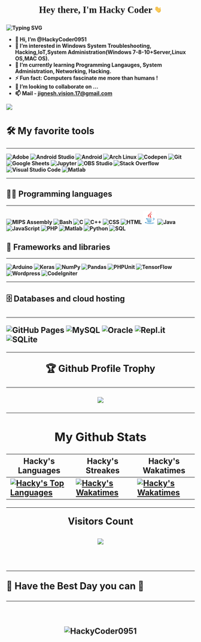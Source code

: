 <p align="center" style="font-size: 25px; font-family:Leckerli;"><b>Hey there, I'm Hacky Coder<b> <img src="https://raw.githubusercontent.com/HackyCoder0951/HackyCoder0951/main/giphy.gif" width="20"></p>


![Typing SVG](https://readme-typing-svg.herokuapp.com?font=Leckerli+One&size=65&pause=1000&color=007944&center=true&vCenter=true&width=900&height=110&lines=Passionate+Tech+Guy;Technician+Programmer;Content+Creator%2FWriter;Tech+Savvy+Person+From+India)

- 👋 Hi, I’m @HackyCoder0951
- 👀 I’m interested in Windows System Troubleshooting, Hacking,IoT,System Administration(Windows 7-8-10+Server,Linux OS,MAC OS).
- 🌱 I’m currently learning Programming Langauges, System Administration, Networking, Hacking.
- ⚡ Fun fact: Computers fascinate me more than humans !
- 💞️ I’m looking to collaborate on ...
- 📫 Mail - jignesh.vision.17@gmail.com
<!-- 📫 How to reach me: [Jignesh Ameta](https://www.linkedin.com/in/jignesh-ameta-621772134) ; -->
[<img height="30" src="https://img.shields.io/badge/linkedin-blue.svg?&style=for-the-badge&logo=linkedin&logoColor=white" />][LinkedIn]

[linkedin]: https://www.linkedin.com/in/jignesh-ameta-621772134

<b><h2 style="font-size:25px"> 🛠️ My favorite tools </h2><b>
<hr>
<p>
    <img alt="Adobe" src="https://img.shields.io/badge/Adobe%20-%23FF0000.svg?logo=adobe&logoColor=white">
    <img alt="Android Studio" src="https://img.shields.io/badge/Android%20Studio-008678.svg?logo=android-studio&logoColor=white">
    <img alt="Android" src="https://img.shields.io/badge/Android-3DDC84.svg?logo=android&logoColor=white">
    <img alt="Arch Linux" src="https://img.shields.io/badge/Arch%20Linux-1793D1.svg?logo=arch-linux&logoColor=white">
    <img alt="Codepen" src="https://img.shields.io/badge/Codepen-000000.svg?logo=codepen&logoColor=white">
    <img alt="Git" src="https://img.shields.io/badge/Git%20-%23F05033.svg?logo=git&logoColor=white">
    <img alt="Google Sheets" src="https://img.shields.io/badge/Google%20Sheets%20-%2334A853.svg?logo=google%20sheets&logoColor=white">
    <img alt="Jupyter" src="https://img.shields.io/badge/Jupyter%20-%23F37626.svg?logo=Jupyter&logoColor=white">
    <img alt="OBS Studio" src="https://img.shields.io/badge/-OBS%20Studio-302E31.svg?logo=obs-studio&logoColor=white">
    <img alt="Stack Overflow" src="https://img.shields.io/badge/-Stack%20Overflow-FE7A16.svg?logo=stack-overflow&logoColor=white">
    <img alt="Visual Studio Code" src="https://img.shields.io/badge/Visual%20Studio%20Code-0078d7.svg?logo=visual-studio-code&logoColor=white">
    <img alt="Matlab" src="https://img.shields.io/badge/Matlab%20-%23E34F26.svg?logo=mega&logoColor=white">
</p>
<hr>
<h2> 👨‍💻 Programming languages</h2>
<hr>
<p>
    <img alt="MIPS Assembly" src="https://img.shields.io/badge/Assembly%20-%23520252.svg?logo=arch-linux&logoColor=white">
    <img alt="Bash" src="https://img.shields.io/badge/Bash%20-%23121011.svg?logo=gnu-bash&logoColor=white">
    <img alt="C" src="https://img.shields.io/badge/C%20-%232370ED.svg?logo=c&logoColor=white">
    <img alt="C++" src="https://img.shields.io/badge/C++%20-%2300599C.svg?logo=c%2B%2B&logoColor=white">
    <img alt="CSS" src="https://img.shields.io/badge/CSS%20-%231572B6.svg?logo=css3&logoColor=white">
    <img alt="HTML" src="https://img.shields.io/badge/HTML%20-%23E34F26.svg?logo=html5&logoColor=white">
    <img alt="Java" src="https://raw.githubusercontent.com/HackyCoder0951/HackyCoder0951/e4b8d7894e1c5f234cacc5e1baca9299cdce188d/icons/java/java-original.svg" height="35px">
    <img alt="Java" src="https://img.shields.io/badge/Java-%23007396.svg?logo=java&logoColor=white">
    <img alt="JavaScript" src="https://img.shields.io/badge/JavaScript%20-%23F7DF1E.svg?logo=javascript&logoColor=black">
    <img alt="PHP" src="https://img.shields.io/badge/PHP-%23777BB4.svg?logo=php&logoColor=white">
    <img alt="Matlab" src="https://img.shields.io/badge/Matlab%20-%23E34F26.svg?logo=mega&logoColor=white">
    <img alt="Python" src="https://img.shields.io/badge/Python%20-%2314354C.svg?logo=python&logoColor=white">
    <img alt="SQL" src="https://img.shields.io/badge/SQL%20-%23025E8C.svg?logo=amazon-dynamodb&logoColor=white">
</p>

<h2> 🧰 Frameworks and libraries</h2>
<hr>
<p>
    <img alt="Arduino" src="https://img.shields.io/badge/-Arduino-00979D.svg?logo=Arduino&logoColor=white">
    <img alt="Keras" src="https://img.shields.io/badge/Keras%20-%23D00000.svg?logo=Keras&logoColor=white">
    <img alt="NumPy" src="https://img.shields.io/badge/Numpy%20-%23013243.svg?logo=numpy&logoColor=white">
    <img alt="Pandas" src="https://img.shields.io/badge/Pandas%20-%23150458.svg?logo=pandas&logoColor=white">
    <img alt="PHPUnit" src="https://img.shields.io/badge/PHPUnit%20-%233C9CD7.svg?logo=jekyll&logoColor=white">
    <img alt="TensorFlow" src="https://img.shields.io/badge/TensorFlow%20-%23FF6F00.svg?logo=TensorFlow&logoColor=white">
    <img alt="Wordpress" src="https://img.shields.io/badge/Wordpress-21759B.svg?logo=wordpress&logoColor=white">
    <img alt="CodeIgniter" src="https://img.shields.io/badge/Codeigniter-EF4223.svg?logo=codeigniter&logoColor=white">
</p>
<hr>
<h2> 🗄️ Databases and cloud hosting<h2>
<hr>
<p>
    <img alt="GitHub Pages" src="https://img.shields.io/badge/GitHub%20Pages-%23327FC7.svg?logo=github&logoColor=white">
    <img alt="MySQL" src="https://img.shields.io/badge/MySQL-%2300f.svg?logo=mysql&logoColor=white">
    <img alt="Oracle" src ="https://img.shields.io/badge/Oracle%20-%23F00000.svg?logo=oracle&logoColor=white">
    <img alt="Repl.it" src="https://img.shields.io/badge/Repl.it%20-%230D101E.svg?logo=Repl-dot-it&logoColor=white">
    <img alt="SQLite" src ="https://img.shields.io/badge/SQLite-%2307405e.svg?logo=sqlite&logoColor=white">
</p>
<hr>
<p align="center" style="font-size:25px;"><b> 🏆 Github Profile Trophy<b> </p>
<hr>
<p align="center">
<img src="https://github-profile-trophy.vercel.app/?username=HackyCoder0951&theme=matrix&row=1&column=6">
</p>
<hr>
<h2 align="center"><b>My Github Stats<b></h2>
<table>
    <thead>
        <tr>
            <th>Hacky's Languages</th>
            <th>Hacky's Streakes</th>
            <th>Hacky's Wakatimes</th>
        </tr>
    </thead>
    <tbody>
        <tr>
            <td>
                <a target="_blank" rel="noopener noreferrer" href="https://github-readme-stats.vercel.app/api/top-langs/?username=HackyCoder0951&theme=dark&layout=compact&hide_title=false"><img src="https://github-readme-stats.vercel.app/api/top-langs/?username=HackyCoder0951&theme=dark&layout=compact&hide_title=false" alt="Hacky's Top Languages" style="max-width: 100%;">
                </a>
            </td>
            <td>
                <a target="_blank" rel="noopener noreferrer" href="https://github-readme-streak-stats.herokuapp.com/?user=HackyCoder0951&theme=hacker&hide_title=false&layout=compact"><img src="https://github-readme-streak-stats.herokuapp.com/?user=HackyCoder0951&theme=hacker&hide_title=false&layout=compact" alt="Hacky's Wakatimes" style="max-width: 100%;">
                </a>
            </td>
            <td>
                <a target="_blank" rel="noopener noreferrer" href="https://github-readme-stats.vercel.app/api/wakatime?username=HackyCoder0951&theme=dark"><img src="https://github-readme-stats.vercel.app/api/wakatime?username=HackyCoder0951&theme=dark" alt="Hacky's Wakatimes" style="max-width: 100%;">
                </a>
            </td>
        </tr>
    </tbody>
</table>
<hr>
<p align="center">
    <b style="font-size:25px">Visitors Count</b><br><br>
    <img align="center" src="https://profile-counter.glitch.me/{HackyCoder0951}/count.svg"/>
</p> 
<br><hr>
<p style="font-size:25px">👋 Have the Best Day you can 🌈</p>
<hr>
<br>
<!---
HackyCoder0951/HackyCoder0951 is a ✨ special ✨ repository because its `README.md` (this file) appears on your GitHub profile.
You can click the Preview link to take a look at your changes.
--->

<p align="center"  ><img src="https://github-readme-stats.vercel.app/api?username=HackyCoder0951&show_icons=true&locale=en&theme=dark" alt="HackyCoder0951" /></p>
<!--<figure><img src="https://wakatime.com/share/@hackycoder0951/32383b2b-8709-4798-b211-fc6a875579b5.svg" height="150px" ></figure>-->
